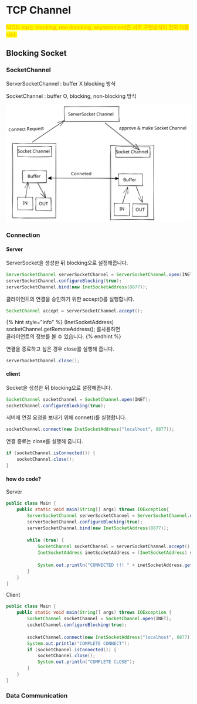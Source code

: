 # TCP Channel

<mark style="color:orange;">NIO의 tcp는 blocking, non-blocking, asyncronized은 서로 구현방식이 전혀 다릅니다.</mark>

## Blocking Socket

### SocketChannel

ServerSocketChannel : buffer X  blocking 방식

SocketChannel : buffer O, blocking, non-blocking 방식&#x20;

<img src="../../../.gitbook/assets/file.drawing (5).svg" alt="" class="gitbook-drawing">

### Connection

#### Server

ServerSocket을 생성한 뒤 blocking으로 설정해줍니다.

```java
ServerSocketChannel serverSocketChannel = ServerSocketChannel.open(INET);
serverSocketChannel.configureBlocking(true);
serverSocketChannel.bind(new InetSocketAddress(8877));
```

클라이언트의 연결을 승인하기 위한 accept()를 실행합니다.

```java
SocketChannel accept = serverSocketChannel.accept();
```

{% hint style="info" %}
(InetSocketAddress) socketChannel.getRemoteAddress();  를사용하면\
클라이언트의 정보를 볼 수 있습니다.
{% endhint %}

연결을 종료하고 싶은 경우 close를 실행해 줍니다.

```java
serverSocketChannel.close();
```



#### client

Socket을 생성한 뒤 blocking으로 설정해줍니다.

```java
SocketChannel socketChannel = SocketChannel.open(INET);
socketChannel.configureBlocking(true);
```

서버에 연결 요청을 보내기 위해 connet()를 실행합니다.

```java
socketChannel.connect(new InetSocketAddress("localhost", 8877));
```

연결 종료는 close를 실행해 줍니다.

```java
if (socketChannel.isConnected()) {
    socketChannel.close();
}
```

#### how do code?

Server

```java
public class Main {
    public static void main(String[] args) throws IOException{
        ServerSocketChannel serverSocketChannel = ServerSocketChannel.open(INET);
        serverSocketChannel.configureBlocking(true);
        serverSocketChannel.bind(new InetSocketAddress(8877));

        while (true) {
            SocketChannel socketChannel = serverSocketChannel.accept();
            InetSocketAddress inetSocketAddress = (InetSocketAddress) socketChannel.getRemoteAddress();

            System.out.println("CONNECTED !!! " + inetSocketAddress.getHostName());
        }
    }
}
```

Client

```java
public class Main {
    public static void main(String[] args) throws IOException {
        SocketChannel socketChannel = SocketChannel.open(INET);
        socketChannel.configureBlocking(true);

        socketChannel.connect(new InetSocketAddress("localhost", 8877));
        System.out.println("COMPLETE CONNECT");
        if (socketChannel.isConnected()) {
            socketChannel.close();
            System.out.println("COMPLETE CLOSE");
        }
    }
}
```

### Data Communication

